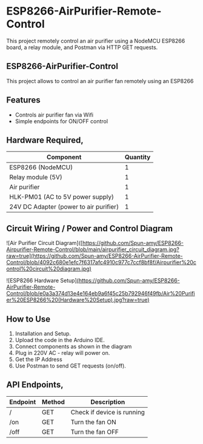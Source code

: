 # ESP8266-AirPurifier-Remote-Control
This project remotely control an air purifier using a NodeMCU ESP8266 board, a relay module, and Postman  via HTTP GET requests.

## ESP8266-AirPurifier-Control
This project allows to control an air purifier fan remotely using an ESP8266 

## Features
- Controls air purifier fan via Wifi
- Simple endpoints for ON/OFF control

## Hardware Required,
| Component             | Quantity |
|----------------------|----------|
| ESP8266 (NodeMCU)     | 1        |
| Relay module (5V)    | 1        |
| Air purifier   | 1 |
| HLK-PM01 (AC to 5V power supply)   | 1        |
| 24V DC Adapter (power to air purifier)    | 1        |

## Circuit Wiring / Power and Control Diagram
![Air Purifier Circuit Diagram]([https://github.com/Spun-amy/ESP8266-Airpurifier-Remote-Control/blob/main/airpurifier_circuit_diagram.jpg?raw=true](https://github.com/Spun-amy/ESP8266-AirPurifier-Remote-Control/blob/4092c680e1efc7f6317afc4910c977c7ccf8bf8f/Airpurifier%20control%20circuit%20diagram.jpg) 

![ESP8266 Hardware Setup][(https://github.com/Spun-amy/ESP8266-AirPurifier-Remote-Control/blob/e0a3a374d13e4e164eb9a6f45c25b792946f49fb/Air%20Purifier%20ESP8266%20(Hardware%20Setup).jpg?raw=true)](https://github.com/Spun-amy/ESP8266-AirPurifier-Remote-Control/blob/e0a3a374d13e4e164eb9a6f45c25b792946f49fb/Air%20Purifier%20ESP8266%20(Hardware%20Setup).jpg)

## How to Use 
1. Installation and Setup.
2. Upload the code in the Arduino IDE.
3. Connect components as shown in the diagram
4. Plug in 220V AC - relay will power on.
5. Get the IP Address
6. Use Postman to send GET requests (on/off).

## API Endpoints,
| Endpoint        | Method | Description             |
|----------------|--------|-------------------------|
| /            | GET    | Check if device is running |
| /on          | GET    | Turn the fan ON         |
| /off         | GET    | Turn the fan OFF        |
